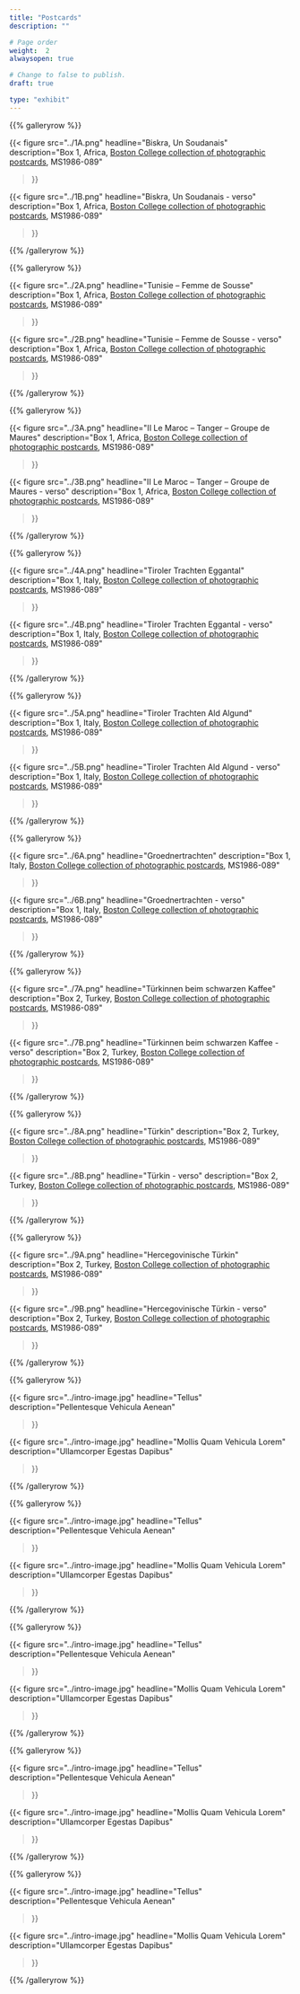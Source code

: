 ```yaml
---
title: "Postcards"
description: ""

# Page order
weight:  2
alwaysopen: true

# Change to false to publish.
draft: true

type: "exhibit"
---
```



{{% galleryrow %}}

{{< figure src="../1A.png"
           headline="Biskra, Un Soudanais"
           description="Box 1, Africa, [Boston College collection of photographic postcards](https://bc-primo.hosted.exlibrisgroup.com/permalink/f/l6ucgu/ALMA-BC21503452010001021), MS1986-089"		 
>}}

{{< figure src="../1B.png"
           headline="Biskra, Un Soudanais - verso"
           description="Box 1, Africa, [Boston College collection of photographic postcards](https://bc-primo.hosted.exlibrisgroup.com/permalink/f/l6ucgu/ALMA-BC21503452010001021), MS1986-089"
>}}

{{% /galleryrow %}}

{{% galleryrow %}}

{{< figure src="../2A.png"
           headline="Tunisie – Femme de Sousse"
           description="Box 1, Africa, [Boston College collection of photographic postcards](https://bc-primo.hosted.exlibrisgroup.com/permalink/f/l6ucgu/ALMA-BC21503452010001021), MS1986-089"
>}}

{{< figure src="../2B.png"
           headline="Tunisie – Femme de Sousse - verso"
           description="Box 1, Africa, [Boston College collection of photographic postcards](https://bc-primo.hosted.exlibrisgroup.com/permalink/f/l6ucgu/ALMA-BC21503452010001021), MS1986-089"
>}}

{{% /galleryrow %}}

{{% galleryrow %}}

{{< figure src="../3A.png"
           headline="II Le Maroc – Tanger – Groupe de Maures"
           description="Box 1, Africa, [Boston College collection of photographic postcards](https://bc-primo.hosted.exlibrisgroup.com/permalink/f/l6ucgu/ALMA-BC21503452010001021), MS1986-089"
>}}

{{< figure src="../3B.png"
           headline="II Le Maroc – Tanger – Groupe de Maures - verso"
           description="Box 1, Africa, [Boston College collection of photographic postcards](https://bc-primo.hosted.exlibrisgroup.com/permalink/f/l6ucgu/ALMA-BC21503452010001021), MS1986-089"
>}}

{{% /galleryrow %}}

{{% galleryrow %}}

{{< figure src="../4A.png"
           headline="Tiroler Trachten Eggantal"
           description="Box 1, Italy, [Boston College collection of photographic postcards](https://bc-primo.hosted.exlibrisgroup.com/permalink/f/l6ucgu/ALMA-BC21503452010001021), MS1986-089"
>}}

{{< figure src="../4B.png"
           headline="Tiroler Trachten Eggantal - verso"
           description="Box 1, Italy, [Boston College collection of photographic postcards](https://bc-primo.hosted.exlibrisgroup.com/permalink/f/l6ucgu/ALMA-BC21503452010001021), MS1986-089"
>}}

{{% /galleryrow %}}

{{% galleryrow %}}

{{< figure src="../5A.png"
           headline="Tiroler Trachten Ald Algund"
           description="Box 1, Italy, [Boston College collection of photographic postcards](https://bc-primo.hosted.exlibrisgroup.com/permalink/f/l6ucgu/ALMA-BC21503452010001021), MS1986-089"
>}}

{{< figure src="../5B.png"
           headline="Tiroler Trachten Ald Algund - verso"
           description="Box 1, Italy, [Boston College collection of photographic postcards](https://bc-primo.hosted.exlibrisgroup.com/permalink/f/l6ucgu/ALMA-BC21503452010001021), MS1986-089"
>}}

{{% /galleryrow %}}

{{% galleryrow %}}

{{< figure src="../6A.png"
           headline="Groednertrachten"
           description="Box 1, Italy, [Boston College collection of photographic postcards](https://bc-primo.hosted.exlibrisgroup.com/permalink/f/l6ucgu/ALMA-BC21503452010001021), MS1986-089"
>}}

{{< figure src="../6B.png"
           headline="Groednertrachten - verso"
           description="Box 1, Italy, [Boston College collection of photographic postcards](https://bc-primo.hosted.exlibrisgroup.com/permalink/f/l6ucgu/ALMA-BC21503452010001021), MS1986-089"
>}}

{{% /galleryrow %}}

{{% galleryrow %}}

{{< figure src="../7A.png"
           headline="Türkinnen beim schwarzen Kaffee"
           description="Box 2, Turkey, [Boston College collection of photographic postcards](https://bc-primo.hosted.exlibrisgroup.com/permalink/f/l6ucgu/ALMA-BC21503452010001021), MS1986-089"
>}}

{{< figure src="../7B.png"
           headline="Türkinnen beim schwarzen Kaffee - verso"
           description="Box 2, Turkey, [Boston College collection of photographic postcards](https://bc-primo.hosted.exlibrisgroup.com/permalink/f/l6ucgu/ALMA-BC21503452010001021), MS1986-089"
>}}

{{% /galleryrow %}}

{{% galleryrow %}}

{{< figure src="../8A.png"
           headline="Türkin"
           description="Box 2, Turkey, [Boston College collection of photographic postcards](https://bc-primo.hosted.exlibrisgroup.com/permalink/f/l6ucgu/ALMA-BC21503452010001021), MS1986-089"
>}}

{{< figure src="../8B.png"
           headline="Türkin - verso"
           description="Box 2, Turkey, [Boston College collection of photographic postcards](https://bc-primo.hosted.exlibrisgroup.com/permalink/f/l6ucgu/ALMA-BC21503452010001021), MS1986-089"
>}}

{{% /galleryrow %}}

{{% galleryrow %}}

{{< figure src="../9A.png"
           headline="Hercegovinische Türkin"
           description="Box 2, Turkey, [Boston College collection of photographic postcards](https://bc-primo.hosted.exlibrisgroup.com/permalink/f/l6ucgu/ALMA-BC21503452010001021), MS1986-089"
>}}

{{< figure src="../9B.png"
           headline="Hercegovinische Türkin - verso"
           description="Box 2, Turkey, [Boston College collection of photographic postcards](https://bc-primo.hosted.exlibrisgroup.com/permalink/f/l6ucgu/ALMA-BC21503452010001021), MS1986-089"
>}}

{{% /galleryrow %}}

{{% galleryrow %}}

{{< figure src="../intro-image.jpg"
           headline="Tellus"
           description="Pellentesque Vehicula Aenean"
>}}

{{< figure src="../intro-image.jpg"
           headline="Mollis Quam Vehicula Lorem"
           description="Ullamcorper Egestas Dapibus"
>}}

{{% /galleryrow %}}


{{% galleryrow %}}

{{< figure src="../intro-image.jpg"
           headline="Tellus"
           description="Pellentesque Vehicula Aenean"
>}}

{{< figure src="../intro-image.jpg"
           headline="Mollis Quam Vehicula Lorem"
           description="Ullamcorper Egestas Dapibus"
>}}

{{% /galleryrow %}}

{{% galleryrow %}}

{{< figure src="../intro-image.jpg"
           headline="Tellus"
           description="Pellentesque Vehicula Aenean"
>}}

{{< figure src="../intro-image.jpg"
           headline="Mollis Quam Vehicula Lorem"
           description="Ullamcorper Egestas Dapibus"
>}}

{{% /galleryrow %}}


{{% galleryrow %}}

{{< figure src="../intro-image.jpg"
           headline="Tellus"
           description="Pellentesque Vehicula Aenean"
>}}

{{< figure src="../intro-image.jpg"
           headline="Mollis Quam Vehicula Lorem"
           description="Ullamcorper Egestas Dapibus"
>}}

{{% /galleryrow %}}

{{% galleryrow %}}

{{< figure src="../intro-image.jpg"
           headline="Tellus"
           description="Pellentesque Vehicula Aenean"
>}}

{{< figure src="../intro-image.jpg"
           headline="Mollis Quam Vehicula Lorem"
           description="Ullamcorper Egestas Dapibus"
>}}

{{% /galleryrow %}}